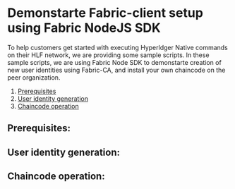 # Demonstarte Fabric-client setup using Fabric NodeJS SDK
To help customers get started with executing Hyperldger Native commands on their HLF network, we are providing some sample scripts. In these sample scripts, we are using Fabric Node SDK to demonstarte creation of new user identities using Fabric-CA, and install your own chaincode on the peer organization.


1. [ Prerequisites ](#prerequisites)
2. [ User identity generation ](#fabricca)
3. [ Chaincode operation ](#chaincode)

<a name="prerequisites"></a>
## Prerequisites:

<a name="fabricca"></a>
## User identity generation:

<a name="chaincode"></a>
## Chaincode operation:
